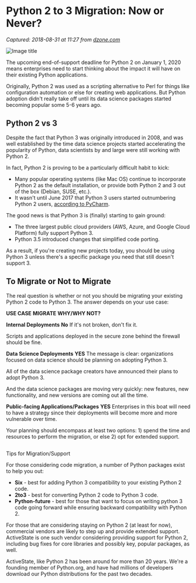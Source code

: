 # Python 2 to 3 Migration: Now or Never?

_Captured: 2018-08-31 at 11:27 from [dzone.com](https://dzone.com/articles/python-2-to-3-migration-now-or-never?edition=387236&utm_source=Daily%20Digest&utm_medium=email&utm_campaign=Daily%20Digest%202018-08-30)_

![Image title](https://www.activestate.com/sites/default/files/styles/blog_image/public/blog-field_main_image/python-2-3-upgrade-now-never-blog-hero.jpg?itok=VrZomf84)

The upcoming end-of-support deadline for Python 2 on January 1, 2020 means enterprises need to start thinking about the impact it will have on their existing Python applications.

Originally, Python 2 was used as a scripting alternative to Perl for things like configuration automation or else for creating web applications. But Python adoption didn't really take off until its data science packages started becoming popular some 5-6 years ago.

## Python 2 vs 3

Despite the fact that Python 3 was originally introduced in 2008, and was well established by the time data science projects started accelerating the popularity of Python, data scientists by and large were still working with Python 2.

In fact, Python 2 is proving to be a particularly difficult habit to kick:

  * Many popular operating systems (like Mac OS) continue to incorporate Python 2 as the default installation, or provide both Python 2 and 3 out of the box (Debian, SUSE, etc.).
  * It wasn't until June 2017 that Python 3 users started outnumbering Python 2 users, [according to PyCharm](https://hynek.me/articles/python3-2016/).

The good news is that Python 3 is (finally) starting to gain ground:

  * The three largest public cloud providers (AWS, Azure, and Google Cloud Platform) fully support Python 3.
  * Python 3.5 introduced changes that simplified code porting.

As a result, if you're creating new projects today, you should be using Python 3 unless there's a specific package you need that still doesn't support 3.

## To Migrate or Not to Migrate

The real question is whether or not you should be migrating your existing Python 2 code to Python 3. The answer depends on your use case:

**USE CASE** **MIGRATE** **WHY/WHY NOT?**

**Internal Deployments**
**No**
If it's not broken, don't fix it.  
  
Scripts and applications deployed in the secure zone behind the firewall should be fine.

**Data Science Deployments**
**YES**
The message is clear: organizations focused on data science should be planning on adopting Python 3.  
  
All of the data science package creators have announced their plans to adopt Python 3.  
  
And the data science packages are moving very quickly: new features, new functionality, and new versions are coming out all the time.

**Public-facing Applications/Packages**
**YES**
Enterprises in this boat will need to have a strategy since their deployments will become more and more vulnerable over time.  
  
Your planning should encompass at least two options: 1) spend the time and resources to perform the migration, or else 2) opt for extended support.

##   
Tips for Migration/Support

For those considering code migration, a number of Python packages exist to help you out:

  * **Six** - best for adding Python 3 compatibility to your existing Python 2 code.
  * **2to3** - best for converting Python 2 code to Python 3 code.
  * **Python-future** - best for those that want to focus on writing python 3 code going forward while ensuring backward compatibility with Python 2.

For those that are considering staying on Python 2 (at least for now), commercial vendors are likely to step up and provide extended support. ActiveState is one such vendor considering providing support for Python 2, including bug fixes for core libraries and possibly key, popular packages, as well.

ActiveState, like Python 2 has been around for more than 20 years. We're a founding member of Python.org, and have had millions of developers download our Python distributions for the past two decades.
